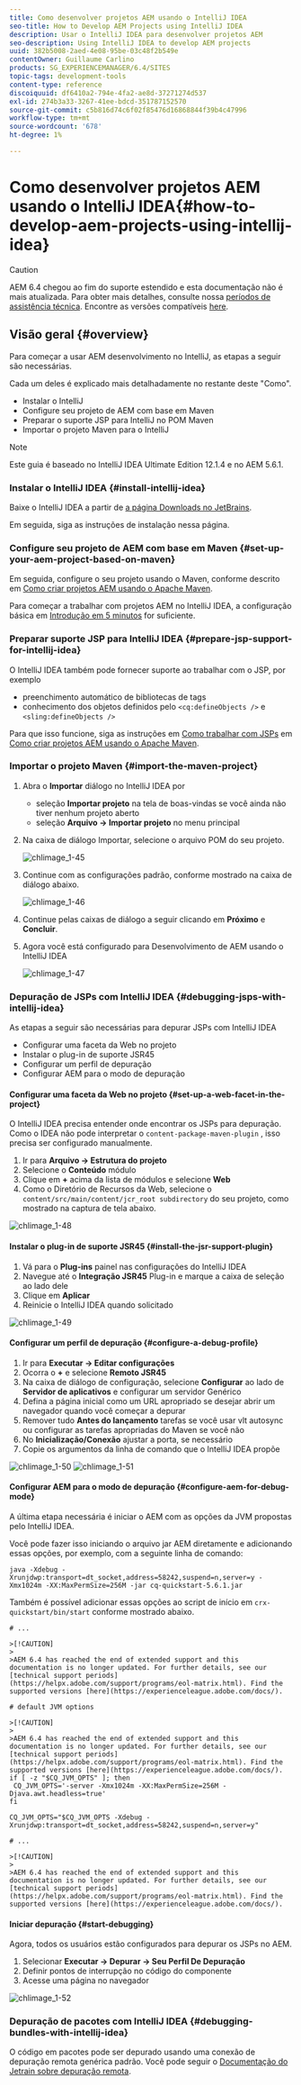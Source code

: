 ```yaml
---
title: Como desenvolver projetos AEM usando o IntelliJ IDEA
seo-title: How to Develop AEM Projects using IntelliJ IDEA
description: Usar o IntelliJ IDEA para desenvolver projetos AEM
seo-description: Using IntelliJ IDEA to develop AEM projects
uuid: 382b5008-2aed-4e08-95be-03c48f2b549e
contentOwner: Guillaume Carlino
products: SG_EXPERIENCEMANAGER/6.4/SITES
topic-tags: development-tools
content-type: reference
discoiquuid: df6410a2-794e-4fa2-ae8d-37271274d537
exl-id: 274b3a33-3267-41ee-bdcd-351787152570
source-git-commit: c5b816d74c6f02f85476d16868844f39b4c47996
workflow-type: tm+mt
source-wordcount: '678'
ht-degree: 1%

---
```


# Como desenvolver projetos AEM usando o IntelliJ IDEA{#how-to-develop-aem-projects-using-intellij-idea}

>[!CAUTION]
>
>AEM 6.4 chegou ao fim do suporte estendido e esta documentação não é mais atualizada. Para obter mais detalhes, consulte nossa [períodos de assistência técnica](https://helpx.adobe.com/br/support/programs/eol-matrix.html). Encontre as versões compatíveis [here](https://experienceleague.adobe.com/docs/).

## Visão geral {#overview}

Para começar a usar AEM desenvolvimento no IntelliJ, as etapas a seguir são necessárias.

Cada um deles é explicado mais detalhadamente no restante deste &quot;Como&quot;.

* Instalar o IntelliJ
* Configure seu projeto de AEM com base em Maven
* Preparar o suporte JSP para IntelliJ no POM Maven
* Importar o projeto Maven para o IntelliJ

>[!NOTE]
>
>Este guia é baseado no IntelliJ IDEA Ultimate Edition 12.1.4 e no AEM 5.6.1.

### Instalar o IntelliJ IDEA {#install-intellij-idea}

Baixe o IntelliJ IDEA a partir de [a página Downloads no JetBrains](https://www.jetbrains.com/idea/download/index.html).

Em seguida, siga as instruções de instalação nessa página.

### Configure seu projeto de AEM com base em Maven {#set-up-your-aem-project-based-on-maven}

Em seguida, configure o seu projeto usando o Maven, conforme descrito em [Como criar projetos AEM usando o Apache Maven](/help/sites-developing/ht-projects-maven.md).

Para começar a trabalhar com projetos AEM no IntelliJ IDEA, a configuração básica em [Introdução em 5 minutos](https://maven.apache.org/guides/getting-started/maven-in-five-minutes.html) for suficiente.

### Preparar suporte JSP para IntelliJ IDEA {#prepare-jsp-support-for-intellij-idea}

O IntelliJ IDEA também pode fornecer suporte ao trabalhar com o JSP, por exemplo

* preenchimento automático de bibliotecas de tags
* conhecimento dos objetos definidos pelo `<cq:defineObjects />` e `<sling:defineObjects />`

Para que isso funcione, siga as instruções em [Como trabalhar com JSPs](/help/sites-developing/ht-projects-maven.md#how-to-work-with-jsps) em [Como criar projetos AEM usando o Apache Maven](/help/sites-developing/ht-projects-maven.md).

### Importar o projeto Maven {#import-the-maven-project}

1. Abra o **Importar** diálogo no IntelliJ IDEA por

   * seleção **Importar projeto** na tela de boas-vindas se você ainda não tiver nenhum projeto aberto
   * seleção **Arquivo -> Importar projeto** no menu principal

1. Na caixa de diálogo Importar, selecione o arquivo POM do seu projeto.

   ![chlimage_1-45](assets/chlimage_1-45.png)

1. Continue com as configurações padrão, conforme mostrado na caixa de diálogo abaixo.

   ![chlimage_1-46](assets/chlimage_1-46.png)

1. Continue pelas caixas de diálogo a seguir clicando em **Próximo** e **Concluir**.
1. Agora você está configurado para Desenvolvimento de AEM usando o IntelliJ IDEA

   ![chlimage_1-47](assets/chlimage_1-47.png)

### Depuração de JSPs com IntelliJ IDEA {#debugging-jsps-with-intellij-idea}

As etapas a seguir são necessárias para depurar JSPs com IntelliJ IDEA

* Configurar uma faceta da Web no projeto
* Instalar o plug-in de suporte JSR45
* Configurar um perfil de depuração
* Configurar AEM para o modo de depuração

#### Configurar uma faceta da Web no projeto {#set-up-a-web-facet-in-the-project}

O IntelliJ IDEA precisa entender onde encontrar os JSPs para depuração. Como o IDEA não pode interpretar o `content-package-maven-plugin` , isso precisa ser configurado manualmente.

1. Ir para **Arquivo -> Estrutura do projeto**
1. Selecione o **Conteúdo** módulo
1. Clique em **+** acima da lista de módulos e selecione **Web**
1. Como o Diretório de Recursos da Web, selecione o `content/src/main/content/jcr_root subdirectory` do seu projeto, como mostrado na captura de tela abaixo.

![chlimage_1-48](assets/chlimage_1-48.png)

#### Instalar o plug-in de suporte JSR45 {#install-the-jsr-support-plugin}

1. Vá para o **Plug-ins** painel nas configurações do IntelliJ IDEA
1. Navegue até o **Integração JSR45** Plug-in e marque a caixa de seleção ao lado dele
1. Clique em **Aplicar**
1. Reinicie o IntelliJ IDEA quando solicitado

![chlimage_1-49](assets/chlimage_1-49.png)

#### Configurar um perfil de depuração {#configure-a-debug-profile}

1. Ir para **Executar -> Editar configurações**
1. Ocorra o **+** e selecione **Remoto JSR45**
1. Na caixa de diálogo de configuração, selecione **Configurar** ao lado de **Servidor de aplicativos** e configurar um servidor Genérico
1. Defina a página inicial como um URL apropriado se desejar abrir um navegador quando você começar a depurar
1. Remover tudo **Antes do lançamento** tarefas se você usar vlt autosync ou configurar as tarefas apropriadas do Maven se você não
1. No **Inicialização/Conexão** ajustar a porta, se necessário
1. Copie os argumentos da linha de comando que o IntelliJ IDEA propõe

![chlimage_1-50](assets/chlimage_1-50.png) ![chlimage_1-51](assets/chlimage_1-51.png)

#### Configurar AEM para o modo de depuração {#configure-aem-for-debug-mode}

A última etapa necessária é iniciar o AEM com as opções da JVM propostas pelo IntelliJ IDEA.

Você pode fazer isso iniciando o arquivo jar AEM diretamente e adicionando essas opções, por exemplo, com a seguinte linha de comando:

`java -Xdebug -Xrunjdwp:transport=dt_socket,address=58242,suspend=n,server=y -Xmx1024m -XX:MaxPermSize=256M -jar cq-quickstart-5.6.1.jar`

Também é possível adicionar essas opções ao script de início em `crx-quickstart/bin/start` conforme mostrado abaixo.

```shell
# ...

>[!CAUTION]
>
>AEM 6.4 has reached the end of extended support and this documentation is no longer updated. For further details, see our [technical support periods](https://helpx.adobe.com/support/programs/eol-matrix.html). Find the supported versions [here](https://experienceleague.adobe.com/docs/).

# default JVM options

>[!CAUTION]
>
>AEM 6.4 has reached the end of extended support and this documentation is no longer updated. For further details, see our [technical support periods](https://helpx.adobe.com/support/programs/eol-matrix.html). Find the supported versions [here](https://experienceleague.adobe.com/docs/).
if [ -z "$CQ_JVM_OPTS" ]; then
 CQ_JVM_OPTS='-server -Xmx1024m -XX:MaxPermSize=256M -Djava.awt.headless=true'
fi

CQ_JVM_OPTS="$CQ_JVM_OPTS -Xdebug -Xrunjdwp:transport=dt_socket,address=58242,suspend=n,server=y"

# ...

>[!CAUTION]
>
>AEM 6.4 has reached the end of extended support and this documentation is no longer updated. For further details, see our [technical support periods](https://helpx.adobe.com/support/programs/eol-matrix.html). Find the supported versions [here](https://experienceleague.adobe.com/docs/).
```

#### Iniciar depuração {#start-debugging}

Agora, todos os usuários estão configurados para depurar os JSPs no AEM.

1. Selecionar **Executar -> Depurar -> Seu Perfil De Depuração**
1. Definir pontos de interrupção no código do componente
1. Acesse uma página no navegador

![chlimage_1-52](assets/chlimage_1-52.png)

### Depuração de pacotes com IntelliJ IDEA {#debugging-bundles-with-intellij-idea}

O código em pacotes pode ser depurado usando uma conexão de depuração remota genérica padrão. Você pode seguir o [Documentação do Jetrain sobre depuração remota](https://www.jetbrains.com/idea/webhelp/run-debug-configuration-remote.html).
